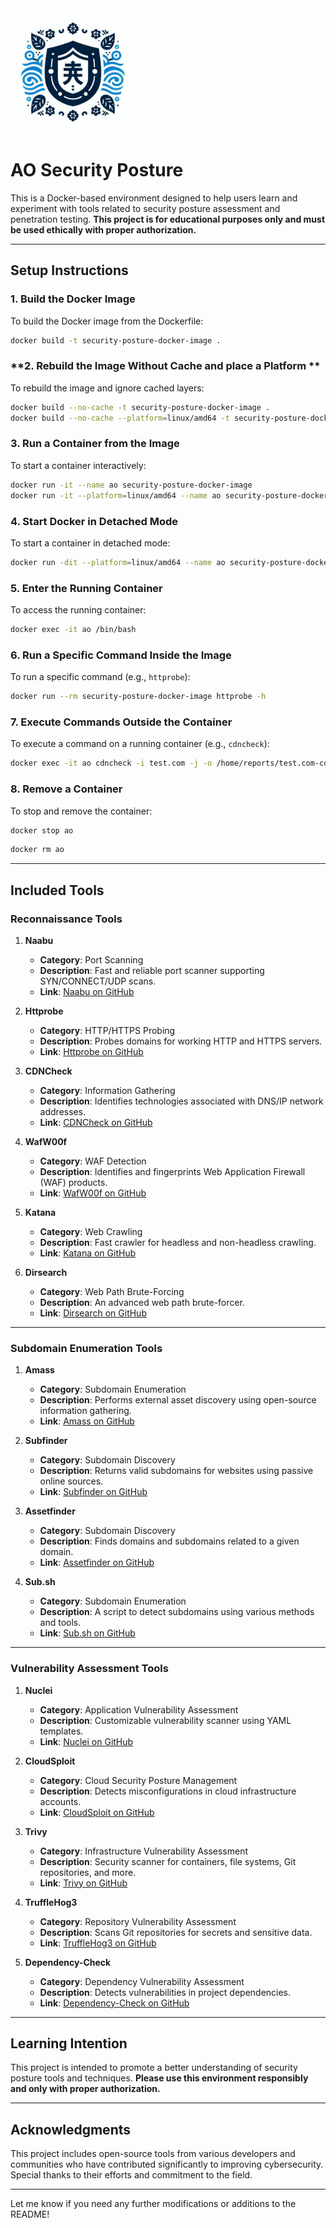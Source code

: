 <img src="logo.jpeg" alt="AO Security Posture Logo" width="200" height="200">

# AO Security Posture 

This is a Docker-based environment designed to help users learn and experiment with tools related to security posture assessment and penetration testing. **This project is for educational purposes only and must be used ethically with proper authorization.**

---

## **Setup Instructions**

### **1. Build the Docker Image**
To build the Docker image from the Dockerfile:
```bash
docker build -t security-posture-docker-image .
```

### **2. Rebuild the Image Without Cache and place a Platform **
To rebuild the image and ignore cached layers:
```bash
docker build --no-cache -t security-posture-docker-image .
docker build --no-cache --platform=linux/amd64 -t security-posture-docker-image .
```

### **3. Run a Container from the Image**
To start a container interactively:
```bash
docker run -it --name ao security-posture-docker-image
docker run -it --platform=linux/amd64 --name ao security-posture-docker-image
```

### **4. Start Docker in Detached Mode**
To start a container in detached mode:
```bash
docker run -dit --platform=linux/amd64 --name ao security-posture-docker-image
```

### **5. Enter the Running Container**
To access the running container:
```bash
docker exec -it ao /bin/bash
```

### **6. Run a Specific Command Inside the Image**
To run a specific command (e.g., `httprobe`):
```bash
docker run --rm security-posture-docker-image httprobe -h
```

### **7. Execute Commands Outside the Container**
To execute a command on a running container (e.g., `cdncheck`):
```bash
docker exec -it ao cdncheck -i test.com -j -o /home/reports/test.com-cdncheck.json
```

### **8. Remove a Container**
To stop and remove the container:
```bash
docker stop ao
```
```bash
docker rm ao
```

---

## **Included Tools**

### **Reconnaissance Tools**

1. **Naabu**
   - **Category**: Port Scanning
   - **Description**: Fast and reliable port scanner supporting SYN/CONNECT/UDP scans.
   - **Link**: [Naabu on GitHub](https://github.com/projectdiscovery/naabu)

2. **Httprobe**
   - **Category**: HTTP/HTTPS Probing
   - **Description**: Probes domains for working HTTP and HTTPS servers.
   - **Link**: [Httprobe on GitHub](https://github.com/tomnomnom/httprobe)

3. **CDNCheck**
   - **Category**: Information Gathering
   - **Description**: Identifies technologies associated with DNS/IP network addresses.
   - **Link**: [CDNCheck on GitHub](https://github.com/projectdiscovery/cdncheck)

4. **WafW00f**
   - **Category**: WAF Detection
   - **Description**: Identifies and fingerprints Web Application Firewall (WAF) products.
   - **Link**: [WafW00f on GitHub](https://github.com/EnableSecurity/wafw00f)

5. **Katana**
   - **Category**: Web Crawling
   - **Description**: Fast crawler for headless and non-headless crawling.
   - **Link**: [Katana on GitHub](https://github.com/projectdiscovery/katana)

6. **Dirsearch**
   - **Category**: Web Path Brute-Forcing
   - **Description**: An advanced web path brute-forcer.
   - **Link**: [Dirsearch on GitHub](https://github.com/maurosoria/dirsearch)

---

### **Subdomain Enumeration Tools**

1. **Amass**
   - **Category**: Subdomain Enumeration
   - **Description**: Performs external asset discovery using open-source information gathering.
   - **Link**: [Amass on GitHub](https://github.com/owasp-amass/amass)

2. **Subfinder**
   - **Category**: Subdomain Discovery
   - **Description**: Returns valid subdomains for websites using passive online sources.
   - **Link**: [Subfinder on GitHub](https://github.com/projectdiscovery/subfinder)

3. **Assetfinder**
   - **Category**: Subdomain Discovery
   - **Description**: Finds domains and subdomains related to a given domain.
   - **Link**: [Assetfinder on GitHub](https://github.com/tomnomnom/assetfinder)

4. **Sub.sh**
   - **Category**: Subdomain Enumeration
   - **Description**: A script to detect subdomains using various methods and tools.
   - **Link**: [Sub.sh on GitHub](https://github.com/cihanmehmet/sub.sh)

---

### **Vulnerability Assessment Tools**

1. **Nuclei**
   - **Category**: Application Vulnerability Assessment
   - **Description**: Customizable vulnerability scanner using YAML templates.
   - **Link**: [Nuclei on GitHub](https://github.com/projectdiscovery/nuclei)

2. **CloudSploit**
   - **Category**: Cloud Security Posture Management
   - **Description**: Detects misconfigurations in cloud infrastructure accounts.
   - **Link**: [CloudSploit on GitHub](https://github.com/aquasecurity/cloudsploit)

3. **Trivy**
   - **Category**: Infrastructure Vulnerability Assessment
   - **Description**: Security scanner for containers, file systems, Git repositories, and more.
   - **Link**: [Trivy on GitHub](https://github.com/aquasecurity/trivy)

4. **TruffleHog3**
   - **Category**: Repository Vulnerability Assessment
   - **Description**: Scans Git repositories for secrets and sensitive data.
   - **Link**: [TruffleHog3 on GitHub](https://github.com/feeltheajf/trufflehog3)

5. **Dependency-Check**
   - **Category**: Dependency Vulnerability Assessment
   - **Description**: Detects vulnerabilities in project dependencies.
   - **Link**: [Dependency-Check on GitHub](https://github.com/jeremylong/DependencyCheck)

---

## **Learning Intention**

This project is intended to promote a better understanding of security posture tools and techniques. **Please use this environment responsibly and only with proper authorization.**

---

## **Acknowledgments**

This project includes open-source tools from various developers and communities who have contributed significantly to improving cybersecurity. Special thanks to their efforts and commitment to the field.

---

Let me know if you need any further modifications or additions to the README!
